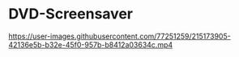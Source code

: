 # DVD-Screensaver

https://user-images.githubusercontent.com/77251259/215173905-42136e5b-b32e-45f0-957b-b8412a03634c.mp4
